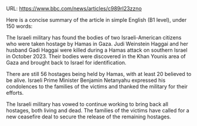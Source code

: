 URL: https://www.bbc.com/news/articles/c989rl23zzno

Here is a concise summary of the article in simple English (B1 level), under 150 words:

The Israeli military has found the bodies of two Israeli-American citizens who were taken hostage by Hamas in Gaza. Judi Weinstein Haggai and her husband Gadi Haggai were killed during a Hamas attack on southern Israel in October 2023. Their bodies were discovered in the Khan Younis area of Gaza and brought back to Israel for identification.

There are still 56 hostages being held by Hamas, with at least 20 believed to be alive. Israeli Prime Minister Benjamin Netanyahu expressed his condolences to the families of the victims and thanked the military for their efforts.

The Israeli military has vowed to continue working to bring back all hostages, both living and dead. The families of the victims have called for a new ceasefire deal to secure the release of the remaining hostages.